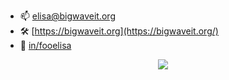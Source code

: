 - 📫 [elisa@bigwaveit.org](elisa@bigwaveit.org)
- 🛠️ [https://bigwaveit.org](https://bigwaveit.org/)
- 🏢 [in/fooelisa](https://www.linkedin.com/in/fooelisa/)

<p align="center">
  <a href="https://skillicons.dev">
    <img src="https://skillicons.dev/icons?i=ansible,aws,bash,bitbucket,cloudflare,docker,fastapi,flask,gcp,git,github,githubactions,gmail,go,grafana,graphql,heroku,html,jenkins,kubernetes,latex,linux,nginx,perl,php,postgres,prometheus,py,rabbitmq,raspberrypi,redis,sentry,terraform,ubuntu,vim,vscode" />
  </a>
</p>

<!--
**fooelisa/fooelisa** is a ✨ _special_ ✨ repository because its `README.md` (this file) appears on your GitHub profile.

Here are some ideas to get you started:

- 🔭 I’m currently working on ...
- 🌱 I’m currently learning ...
- 👯 I’m looking to collaborate on ...
- 🤔 I’m looking for help with ...
- 💬 Ask me about ...
- 📫 How to reach me: ...
- 😄 Pronouns: ...
- ⚡ Fun fact: ...
-->
